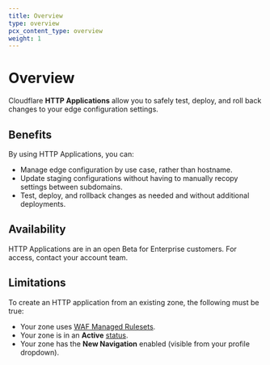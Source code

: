 ```yaml
---
title: Overview
type: overview
pcx_content_type: overview
weight: 1
---
```


# Overview

Cloudflare **HTTP Applications** allow you to safely test, deploy, and roll back changes to your edge configuration settings.

## Benefits

By using HTTP Applications, you can:

- Manage edge configuration by use case, rather than hostname.
- Update staging configurations without having to manually recopy settings between subdomains.
- Test, deploy, and rollback changes as needed and without additional deployments.

## Availability

HTTP Applications are in an open Beta for Enterprise customers. For access, contact your account team.

## Limitations

To create an HTTP application from an existing zone, the following must be true:

- Your zone uses [WAF Managed Rulesets](https://support.cloudflare.com/hc/en-us/articles/5995821690637).
- Your zone is in an **Active** [status](/dns/zone-setups/reference/domain-status/).
- Your zone has the **New Navigation** enabled (visible from your profile dropdown).